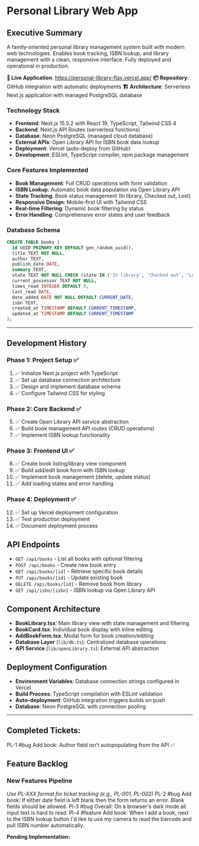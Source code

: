 # Personal Library Web App

## Executive Summary
A family-oriented personal library management system built with modern web technologies. Enables book tracking, ISBN lookup, and library management with a clean, responsive interface. Fully deployed and operational in production.

**🚀 Live Application**: https://personal-library-flax.vercel.app/
**📦 Repository**: GitHub integration with automatic deployments
**🏗️ Architecture**: Serverless Next.js application with managed PostgreSQL database

### Technology Stack
- **Frontend**: Next.js 15.5.2 with React 19, TypeScript, Tailwind CSS 4
- **Backend**: Next.js API Routes (serverless functions)
- **Database**: Neon PostgreSQL (managed cloud database)
- **External APIs**: Open Library API for ISBN book data lookup
- **Deployment**: Vercel (auto-deploy from GitHub)
- **Development**: ESLint, TypeScript compiler, npm package management

### Core Features Implemented
- **Book Management**: Full CRUD operations with form validation
- **ISBN Lookup**: Automatic book data population via Open Library API
- **State Tracking**: Book status management (In library, Checked out, Lost)
- **Responsive Design**: Mobile-first UI with Tailwind CSS
- **Real-time Filtering**: Dynamic book filtering by status
- **Error Handling**: Comprehensive error states and user feedback

### Database Schema
```sql
CREATE TABLE books (
  id UUID PRIMARY KEY DEFAULT gen_random_uuid(),
  title TEXT NOT NULL,
  author TEXT,
  publish_date DATE,
  summary TEXT,
  state TEXT NOT NULL CHECK (state IN ('In library', 'Checked out', 'Lost')),
  current_possessor TEXT NOT NULL,
  times_read INTEGER DEFAULT 0,
  last_read DATE,
  date_added DATE NOT NULL DEFAULT CURRENT_DATE,
  isbn TEXT,
  created_at TIMESTAMP DEFAULT CURRENT_TIMESTAMP,
  updated_at TIMESTAMP DEFAULT CURRENT_TIMESTAMP
);
```

---

## Development History

### Phase 1: Project Setup ✅
1. ✅ Initialize Next.js project with TypeScript
2. ✅ Set up database connection architecture
3. ✅ Design and implement database schema
4. ✅ Configure Tailwind CSS for styling

### Phase 2: Core Backend ✅
5. ✅ Create Open Library API service abstraction
6. ✅ Build book management API routes (CRUD operations)
7. ✅ Implement ISBN lookup functionality

### Phase 3: Frontend UI ✅
8. ✅ Create book listing/library view component
9. ✅ Build add/edit book form with ISBN lookup
10. ✅ Implement book management (delete, update status)
11. ✅ Add loading states and error handling

### Phase 4: Deployment ✅
12. ✅ Set up Vercel deployment configuration
13. ✅ Test production deployment  
14. ✅ Document deployment process

## API Endpoints
- `GET /api/books` - List all books with optional filtering
- `POST /api/books` - Create new book entry
- `GET /api/books/[id]` - Retrieve specific book details
- `PUT /api/books/[id]` - Update existing book
- `DELETE /api/books/[id]` - Remove book from library
- `GET /api/isbn/[isbn]` - ISBN lookup via Open Library API

## Component Architecture
- **BookLibrary.tsx**: Main library view with state management and filtering
- **BookCard.tsx**: Individual book display with inline editing
- **AddBookForm.tsx**: Modal form for book creation/editing
- **Database Layer** (`lib/db.ts`): Centralized database operations
- **API Service** (`lib/openLibrary.ts`): External API abstraction

## Deployment Configuration
- **Environment Variables**: Database connection strings configured in Vercel
- **Build Process**: TypeScript compilation with ESLint validation
- **Auto-deployment**: GitHub integration triggers builds on push
- **Database**: Neon PostgreSQL with connection pooling

---
## Completed Tickets: 
PL-1 #bug Add book: Author field isn't autopopulating from the API ✅


## Feature Backlog

### New Features Pipeline
*Use PL-XXX format for ticket tracking (e.g., PL-001, PL-002)*
PL-2 #bug Add book: If either date field is left blank then the form returns an error. Blank fields should be allowed. 
Pl-3 #bug Overall: On a browser's dark mode all input text is hard to read. 
Pl-4 #feature Add book: When I add a book, next to the ISBN lookup button I'd like to use my camera to read the barcode and pull ISBN number automatically. 

**Pending Implementation:**

<!-- Add new feature tickets below -->
